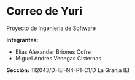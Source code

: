 # Correo de Yuri

Proyecto de Ingeniería de Software

**Integrantes:**
- Elías Alexander Briones Cofre
- Miguel Andrés Venegas Cisternas

**Sección:** TI2043/D-IEI-N4-P1-C1/D La Granja IEI
